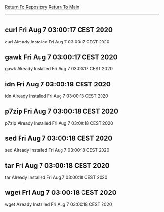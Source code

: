 [Return To Repository](https://github.com/bast69/piholeparser/)
[Return To Main](https://github.com/bast69/piholeparser/blob/master/RecentRunLogs/Mainlog.md)
____________________________________
# 
## curl Fri Aug  7 03:00:17 CEST 2020
curl Already Installed Fri Aug  7 03:00:17 CEST 2020
## gawk Fri Aug  7 03:00:17 CEST 2020
gawk Already Installed Fri Aug  7 03:00:17 CEST 2020
## idn Fri Aug  7 03:00:18 CEST 2020
idn Already Installed Fri Aug  7 03:00:18 CEST 2020
## p7zip Fri Aug  7 03:00:18 CEST 2020
p7zip Already Installed Fri Aug  7 03:00:18 CEST 2020
## sed Fri Aug  7 03:00:18 CEST 2020
sed Already Installed Fri Aug  7 03:00:18 CEST 2020
## tar Fri Aug  7 03:00:18 CEST 2020
tar Already Installed Fri Aug  7 03:00:18 CEST 2020
## wget Fri Aug  7 03:00:18 CEST 2020
wget Already Installed Fri Aug  7 03:00:18 CEST 2020
